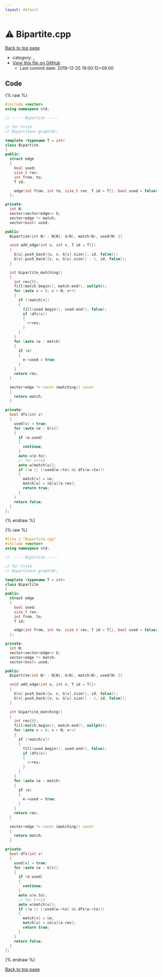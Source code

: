 ```yaml
---
layout: default
---
```


<!-- mathjax config similar to math.stackexchange -->
<script type="text/javascript" async
  src="https://cdnjs.cloudflare.com/ajax/libs/mathjax/2.7.5/MathJax.js?config=TeX-MML-AM_CHTML">
</script>
<script type="text/x-mathjax-config">
  MathJax.Hub.Config({
    TeX: { equationNumbers: { autoNumber: "AMS" }},
    tex2jax: {
      inlineMath: [ ['$','$'] ],
      processEscapes: true
    },
    "HTML-CSS": { matchFontHeight: false },
    displayAlign: "left",
    displayIndent: "2em"
  });
</script>

<script type="text/javascript" src="https://cdnjs.cloudflare.com/ajax/libs/jquery/3.4.1/jquery.min.js"></script>
<script src="https://cdn.jsdelivr.net/npm/jquery-balloon-js@1.1.2/jquery.balloon.min.js" integrity="sha256-ZEYs9VrgAeNuPvs15E39OsyOJaIkXEEt10fzxJ20+2I=" crossorigin="anonymous"></script>
<script type="text/javascript" src="../assets/js/copy-button.js"></script>
<link rel="stylesheet" href="../assets/css/copy-button.css" />


# :warning: Bipartite.cpp

<a href="../index.html">Back to top page</a>

* category: <a href="../index.html#5058f1af8388633f609cadb75a75dc9d">.</a>
* <a href="{{ site.github.repository_url }}/blob/master/Bipartite.cpp">View this file on GitHub</a>
    - Last commit date: 2019-12-25 19:00:12+09:00




## Code

<a id="unbundled"></a>
{% raw %}
```cpp
#include <vector>
using namespace std;

// ----- Bipartite -----

// for C++14
// Bipartite<> graph(N);

template <typename T = int>
class Bipartite
{
public:
  struct edge
  {
    bool used;
    size_t rev;
    int from, to;
    T id;

    edge(int from, int to, size_t rev, T id = T{}, bool used = false) : used{used}, rev{rev}, from{from}, to{to}, id{id} {}
  };

private:
  int N;
  vector<vector<edge>> G;
  vector<edge *> match;
  vector<bool> used;

public:
  Bipartite(int N) : N{N}, G(N), match(N), used(N) {}

  void add_edge(int u, int v, T id = T{})
  {
    G[u].push_back({u, v, G[v].size(), id, false});
    G[v].push_back({v, u, G[u].size() - 1, id, false});
  }

  int bipartite_matching()
  {
    int res{0};
    fill(match.begin(), match.end(), nullptr);
    for (auto v = 0; v < N; v++)
    {
      if (!match[v])
      {
        fill(used.begin(), used.end(), false);
        if (dfs(v))
        {
          ++res;
        }
      }
    }
    for (auto &e : match)
    {
      if (e)
      {
        e->used = true;
      }
    }
    return res;
  }

  vector<edge *> const &matching() const
  {
    return match;
  }

private:
  bool dfs(int v)
  {
    used[v] = true;
    for (auto &e : G[v])
    {
      if (e.used)
      {
        continue;
      }
      auto u{e.to};
      // for C++14
      auto w{match[u]};
      if (!w || (!used[w->to] && dfs(w->to)))
      {
        match[v] = &e;
        match[u] = &G[u][e.rev];
        return true;
      }
    }
    return false;
  }
};

```
{% endraw %}

<a id="bundled"></a>
{% raw %}
```cpp
#line 1 "Bipartite.cpp"
#include <vector>
using namespace std;

// ----- Bipartite -----

// for C++14
// Bipartite<> graph(N);

template <typename T = int>
class Bipartite
{
public:
  struct edge
  {
    bool used;
    size_t rev;
    int from, to;
    T id;

    edge(int from, int to, size_t rev, T id = T{}, bool used = false) : used{used}, rev{rev}, from{from}, to{to}, id{id} {}
  };

private:
  int N;
  vector<vector<edge>> G;
  vector<edge *> match;
  vector<bool> used;

public:
  Bipartite(int N) : N{N}, G(N), match(N), used(N) {}

  void add_edge(int u, int v, T id = T{})
  {
    G[u].push_back({u, v, G[v].size(), id, false});
    G[v].push_back({v, u, G[u].size() - 1, id, false});
  }

  int bipartite_matching()
  {
    int res{0};
    fill(match.begin(), match.end(), nullptr);
    for (auto v = 0; v < N; v++)
    {
      if (!match[v])
      {
        fill(used.begin(), used.end(), false);
        if (dfs(v))
        {
          ++res;
        }
      }
    }
    for (auto &e : match)
    {
      if (e)
      {
        e->used = true;
      }
    }
    return res;
  }

  vector<edge *> const &matching() const
  {
    return match;
  }

private:
  bool dfs(int v)
  {
    used[v] = true;
    for (auto &e : G[v])
    {
      if (e.used)
      {
        continue;
      }
      auto u{e.to};
      // for C++14
      auto w{match[u]};
      if (!w || (!used[w->to] && dfs(w->to)))
      {
        match[v] = &e;
        match[u] = &G[u][e.rev];
        return true;
      }
    }
    return false;
  }
};

```
{% endraw %}

<a href="../index.html">Back to top page</a>

